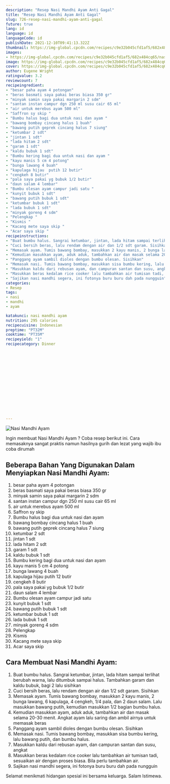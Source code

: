 ```yaml
---
description: "Resep Nasi Mandhi Ayam Anti Gagal"
title: "Resep Nasi Mandhi Ayam Anti Gagal"
slug: 726-resep-nasi-mandhi-ayam-anti-gagal
future: true
lang: id
language: id
languageCode: id
publishDate: 2021-12-10T09:41:13.322Z 
thumbnail: https://img-global.cpcdn.com/recipes/c9e32b045cfd1af5/682x484cq65/nasi-mandhi-ayam-foto-resep-utama.webp
images:
- https://img-global.cpcdn.com/recipes/c9e32b045cfd1af5/682x484cq65/nasi-mandhi-ayam-foto-resep-utama.webp
image: https://img-global.cpcdn.com/recipes/c9e32b045cfd1af5/682x484cq65/nasi-mandhi-ayam-foto-resep-utama.webp
cover: https://img-global.cpcdn.com/recipes/c9e32b045cfd1af5/682x484cq65/nasi-mandhi-ayam-foto-resep-utama.webp
author: Eugene Wright
ratingvalue: 3.2
reviewcount: 7
recipeingredient:
- "besar paha ayam 4 potongan"
- "beras basmati saya pakai beras biasa 350 gr"
- "minyak samin saya pakai margarin 2 sdm"
- "santan instan campur dgn 250 ml susu cair 65 ml"
- "air untuk merebus ayam 500 ml"
- "Saffron sy skip "
- "Bumbu halus bagi dua untuk nasi dan ayam "
- "bawang bombay cincang halus 1 buah"
- "bawang putih geprek cincang halus 7 siung"
- "ketumbar 2 sdt"
- "jintan 1 sdt"
- "lada hitam 2 sdt"
- "garam 1 sdt"
- "kaldu bubuk 1 sdt"
- "Bumbu kering bagi dua untuk nasi dan ayam "
- "kayu manis 5 cm 4 potong"
- "bunga lawang 4 buah"
- "kapulaga hijau  putih 12 butir"
- "cengkeh 8 butir"
- "pala saya pakai yg bubuk 1/2 butir"
- "daun salam 4 lembar"
- "Bumbu olesan ayam campur jadi satu "
- "kunyit bubuk 1 sdt"
- "bawang putih bubuk 1 sdt"
- "ketumbar bubuk 1 sdt"
- "lada bubuk 1 sdt"
- "minyak goreng 4 sdm"
- "Pelengkap "
- "Kismis "
- "Kacang mete saya skip "
- "Acar saya skip "
recipeinstructions:
- "Buat bumbu halus. Sangrai ketumbar, jintan, lada hitam sampai terlihat berubah warna, lalu ditumbuk sampai halus. Tambahkan garam dan kaldu bubuk, bagi 2 lalu sisihkan"
- "Cuci bersih beras, lalu rendam dengan air dan 1/2 sdt garam. Sisihkan"
- "Memasak ayam. Tumis bawang bombay, masukkan 2 kayu manis, 2 bunga lawang, 6 kapulaga, 4 cengkeh, 1/4 pala, dan 2 daun salam. Lalu masukkan bawang putih, kemudian masukkan 1/2 bagian bumbu halus."
- "Kemudian masukkan ayam, aduk aduk, tambahkan air dan masak selama 20-30 menit. Angkat ayam lalu saring dan ambil airnya untuk memasak beras"
- "Panggang ayam sambil dioles dengan bumbu olesan. Sisihkan"
- "Memasak nasi. Tumis bawang bombay, masukkan sisa bumbu kering, lalu bawang putih, dan bumbu halus."
- "Masukkan kaldu dari rebusan ayam, dan campuran santan dan susu, angkat"
- "Masukkan beras kedalam rice cooker lalu tambahkan air tumisan tadi, sesuaikan air dengan proses biasa. Bila perlu tambahkan air."
- "Sajikan nasi mandhi segera, ini fotonya buru buru dah pada nungguin"
categories:
- Resep
tags:
- nasi
- mandhi
- ayam

katakunci: nasi mandhi ayam 
nutrition: 295 calories
recipecuisine: Indonesian
preptime: "PT32M"
cooktime: "PT35M"
recipeyield: "1"
recipecategory: Dinner


     
    
    
    
    
    
    
    
    
    
    
      
    
---
```



![Nasi Mandhi Ayam](https://img-global.cpcdn.com/recipes/c9e32b045cfd1af5/682x484cq65/nasi-mandhi-ayam-foto-resep-utama.webp)

Ingin membuat Nasi Mandhi Ayam ? Coba resep berikut ini. Cara memasaknya sangat praktis namun hasilnya gurih dan lezat yang wajib ibu coba dirumah

<!--inarticleads1-->

## Beberapa Bahan Yang Digunakan Dalam Menyiapkan Nasi Mandhi Ayam:

1. besar paha ayam 4 potongan
1. beras basmati saya pakai beras biasa 350 gr
1. minyak samin saya pakai margarin 2 sdm
1. santan instan campur dgn 250 ml susu cair 65 ml
1. air untuk merebus ayam 500 ml
1. Saffron sy skip 
1. Bumbu halus bagi dua untuk nasi dan ayam 
1. bawang bombay cincang halus 1 buah
1. bawang putih geprek cincang halus 7 siung
1. ketumbar 2 sdt
1. jintan 1 sdt
1. lada hitam 2 sdt
1. garam 1 sdt
1. kaldu bubuk 1 sdt
1. Bumbu kering bagi dua untuk nasi dan ayam 
1. kayu manis 5 cm 4 potong
1. bunga lawang 4 buah
1. kapulaga hijau  putih 12 butir
1. cengkeh 8 butir
1. pala saya pakai yg bubuk 1/2 butir
1. daun salam 4 lembar
1. Bumbu olesan ayam campur jadi satu 
1. kunyit bubuk 1 sdt
1. bawang putih bubuk 1 sdt
1. ketumbar bubuk 1 sdt
1. lada bubuk 1 sdt
1. minyak goreng 4 sdm
1. Pelengkap 
1. Kismis 
1. Kacang mete saya skip 
1. Acar saya skip 



<!--inarticleads2-->

## Cara Membuat Nasi Mandhi Ayam:

1. Buat bumbu halus. Sangrai ketumbar, jintan, lada hitam sampai terlihat berubah warna, lalu ditumbuk sampai halus. Tambahkan garam dan kaldu bubuk, bagi 2 lalu sisihkan
1. Cuci bersih beras, lalu rendam dengan air dan 1/2 sdt garam. Sisihkan
1. Memasak ayam. Tumis bawang bombay, masukkan 2 kayu manis, 2 bunga lawang, 6 kapulaga, 4 cengkeh, 1/4 pala, dan 2 daun salam. Lalu masukkan bawang putih, kemudian masukkan 1/2 bagian bumbu halus.
1. Kemudian masukkan ayam, aduk aduk, tambahkan air dan masak selama 20-30 menit. Angkat ayam lalu saring dan ambil airnya untuk memasak beras
1. Panggang ayam sambil dioles dengan bumbu olesan. Sisihkan
1. Memasak nasi. Tumis bawang bombay, masukkan sisa bumbu kering, lalu bawang putih, dan bumbu halus.
1. Masukkan kaldu dari rebusan ayam, dan campuran santan dan susu, angkat
1. Masukkan beras kedalam rice cooker lalu tambahkan air tumisan tadi, sesuaikan air dengan proses biasa. Bila perlu tambahkan air.
1. Sajikan nasi mandhi segera, ini fotonya buru buru dah pada nungguin




Selamat menikmati hidangan spesial ini bersama keluarga. Salam Istimewa.
